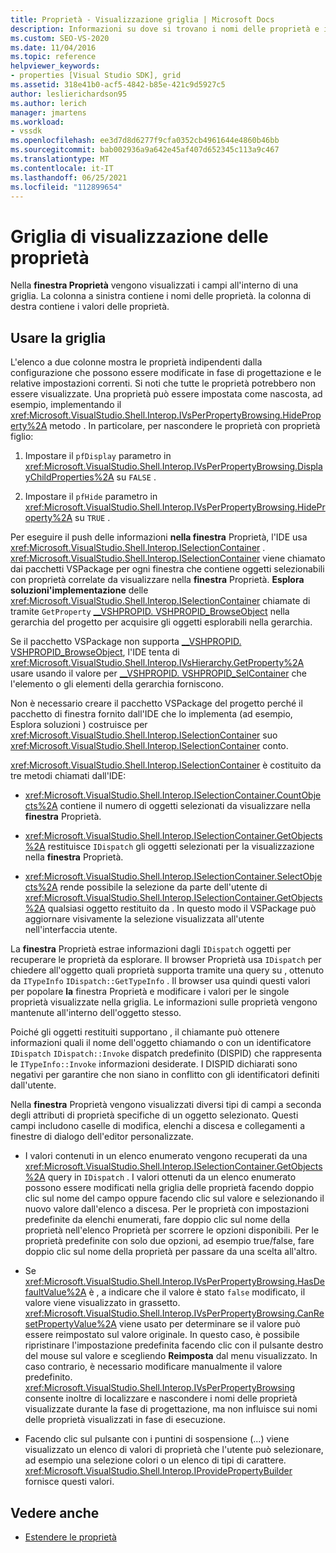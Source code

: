 ```yaml
---
title: Proprietà - Visualizzazione griglia | Microsoft Docs
description: Informazioni su dove si trovano i nomi delle proprietà e i campi dei valori delle proprietà nella griglia nel Finestra Proprietà e su come usare la griglia per estendere le proprietà.
ms.custom: SEO-VS-2020
ms.date: 11/04/2016
ms.topic: reference
helpviewer_keywords:
- properties [Visual Studio SDK], grid
ms.assetid: 318e41b0-acf5-4842-b85e-421c9d5927c5
author: leslierichardson95
ms.author: lerich
manager: jmartens
ms.workload:
- vssdk
ms.openlocfilehash: ee3d7d8d6277f9cfa0352cb4961644e4860b46bb
ms.sourcegitcommit: bab002936a9a642e45af407d652345c113a9c467
ms.translationtype: MT
ms.contentlocale: it-IT
ms.lasthandoff: 06/25/2021
ms.locfileid: "112899654"
---
```

# <a name="properties-display-grid"></a>Griglia di visualizzazione delle proprietà

Nella **finestra Proprietà** vengono visualizzati i campi all'interno di una griglia. La colonna a sinistra contiene i nomi delle proprietà. la colonna di destra contiene i valori delle proprietà.

## <a name="work-with-the-grid"></a>Usare la griglia

L'elenco a due colonne mostra le proprietà indipendenti dalla configurazione che possono essere modificate in fase di progettazione e le relative impostazioni correnti. Si noti che tutte le proprietà potrebbero non essere visualizzate. Una proprietà può essere impostata come nascosta, ad esempio, implementando il <xref:Microsoft.VisualStudio.Shell.Interop.IVsPerPropertyBrowsing.HideProperty%2A> metodo . In particolare, per nascondere le proprietà con proprietà figlio:

1. Impostare il `pfDisplay` parametro in <xref:Microsoft.VisualStudio.Shell.Interop.IVsPerPropertyBrowsing.DisplayChildProperties%2A> su `FALSE` .

2. Impostare il `pfHide` parametro in <xref:Microsoft.VisualStudio.Shell.Interop.IVsPerPropertyBrowsing.HideProperty%2A> su `TRUE` .

Per eseguire il push delle informazioni **nella finestra** Proprietà, l'IDE usa <xref:Microsoft.VisualStudio.Shell.Interop.ISelectionContainer> . <xref:Microsoft.VisualStudio.Shell.Interop.ISelectionContainer> viene chiamato dai pacchetti VSPackage per ogni finestra che contiene oggetti selezionabili con proprietà correlate da visualizzare nella **finestra** Proprietà. **Esplora soluzioni'implementazione** delle <xref:Microsoft.VisualStudio.Shell.Interop.ISelectionContainer> chiamate di tramite `GetProperty` [__VSHPROPID. VSHPROPID_BrowseObject](<xref:Microsoft.VisualStudio.Shell.Interop.__VSHPROPID.VSHPROPID_BrowseObject>) nella gerarchia del progetto per acquisire gli oggetti esplorabili nella gerarchia.

Se il pacchetto VSPackage non supporta [__VSHPROPID. VSHPROPID_BrowseObject](<xref:Microsoft.VisualStudio.Shell.Interop.__VSHPROPID.VSHPROPID_BrowseObject>), l'IDE tenta di <xref:Microsoft.VisualStudio.Shell.Interop.IVsHierarchy.GetProperty%2A> usare usando il valore per [__VSHPROPID. VSHPROPID_SelContainer](<xref:Microsoft.VisualStudio.Shell.Interop.__VSHPROPID.VSHPROPID_SelContainer>) che l'elemento o gli elementi della gerarchia forniscono.

Non è necessario creare il pacchetto VSPackage del progetto perché il pacchetto di finestra fornito dall'IDE che lo implementa (ad esempio, Esplora soluzioni ) costruisce per <xref:Microsoft.VisualStudio.Shell.Interop.ISelectionContainer> suo  <xref:Microsoft.VisualStudio.Shell.Interop.ISelectionContainer> conto.

<xref:Microsoft.VisualStudio.Shell.Interop.ISelectionContainer> è costituito da tre metodi chiamati dall'IDE:

- <xref:Microsoft.VisualStudio.Shell.Interop.ISelectionContainer.CountObjects%2A> contiene il numero di oggetti selezionati da visualizzare nella **finestra** Proprietà.

- <xref:Microsoft.VisualStudio.Shell.Interop.ISelectionContainer.GetObjects%2A> restituisce `IDispatch` gli oggetti selezionati per la visualizzazione nella **finestra** Proprietà.

- <xref:Microsoft.VisualStudio.Shell.Interop.ISelectionContainer.SelectObjects%2A> rende possibile la selezione da parte dell'utente di <xref:Microsoft.VisualStudio.Shell.Interop.ISelectionContainer.GetObjects%2A> qualsiasi oggetto restituito da . In questo modo il VSPackage può aggiornare visivamente la selezione visualizzata all'utente nell'interfaccia utente.

La **finestra** Proprietà estrae informazioni dagli `IDispatch` oggetti per recuperare le proprietà da esplorare. Il browser Proprietà usa `IDispatch` per chiedere all'oggetto quali proprietà supporta tramite una query su , ottenuto da `ITypeInfo` `IDispatch::GetTypeInfo` . Il browser usa quindi questi valori per popolare **la** finestra Proprietà e modificare i valori per le singole proprietà visualizzate nella griglia. Le informazioni sulle proprietà vengono mantenute all'interno dell'oggetto stesso.

Poiché gli oggetti restituiti supportano , il chiamante può ottenere informazioni quali il nome dell'oggetto chiamando o con un identificatore `IDispatch` `IDispatch::Invoke` dispatch predefinito (DISPID) che rappresenta le `ITypeInfo::Invoke` informazioni desiderate. I DISPID dichiarati sono negativi per garantire che non siano in conflitto con gli identificatori definiti dall'utente.

Nella **finestra** Proprietà vengono visualizzati diversi tipi di campi a seconda degli attributi di proprietà specifiche di un oggetto selezionato. Questi campi includono caselle di modifica, elenchi a discesa e collegamenti a finestre di dialogo dell'editor personalizzate.

- I valori contenuti in un elenco enumerato vengono recuperati da una <xref:Microsoft.VisualStudio.Shell.Interop.ISelectionContainer.GetObjects%2A> query in `IDispatch` . I valori ottenuti da un elenco enumerato possono essere modificati nella griglia delle proprietà facendo doppio clic sul nome del campo oppure facendo clic sul valore e selezionando il nuovo valore dall'elenco a discesa. Per le proprietà con impostazioni predefinite da elenchi enumerati, fare doppio clic sul nome della proprietà nell'elenco Proprietà per scorrere le opzioni disponibili. Per le proprietà predefinite con solo due opzioni, ad esempio true/false, fare doppio clic sul nome della proprietà per passare da una scelta all'altro.

- Se <xref:Microsoft.VisualStudio.Shell.Interop.IVsPerPropertyBrowsing.HasDefaultValue%2A> è , a indicare che il valore è stato `false` modificato, il valore viene visualizzato in grassetto. <xref:Microsoft.VisualStudio.Shell.Interop.IVsPerPropertyBrowsing.CanResetPropertyValue%2A> viene usato per determinare se il valore può essere reimpostato sul valore originale. In questo caso, è possibile ripristinare l'impostazione predefinita facendo clic con il pulsante destro del mouse sul valore e scegliendo **Reimposta** dal menu visualizzato. In caso contrario, è necessario modificare manualmente il valore predefinito. <xref:Microsoft.VisualStudio.Shell.Interop.IVsPerPropertyBrowsing> consente inoltre di localizzare e nascondere i nomi delle proprietà visualizzate durante la fase di progettazione, ma non influisce sui nomi delle proprietà visualizzati in fase di esecuzione.

- Facendo clic sul pulsante con i puntini di sospensione (...) viene visualizzato un elenco di valori di proprietà che l'utente può selezionare, ad esempio una selezione colori o un elenco di tipi di carattere. <xref:Microsoft.VisualStudio.Shell.Interop.IProvidePropertyBuilder> fornisce questi valori.

## <a name="see-also"></a>Vedere anche

- [Estendere le proprietà](../../extensibility/internals/extending-properties.md)
